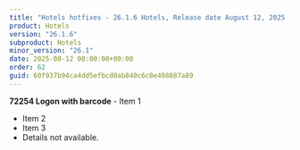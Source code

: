 ```yaml
---
title: "Hotels hotfixes - 26.1.6 Hotels, Release date August 12, 2025 - Hotfixes"
product: Hotels
version: "26.1.6"
subproduct: Hotels
minor_version: "26.1"
date: 2025-08-12 00:00:00+00:00
order: 62
guid: 60f937b94ca4dd5efbcd0ab840c6c0e498887a89
---
```


**72254 Logon with barcode** - Item 1- Item 2- Item 3- Details not available.
